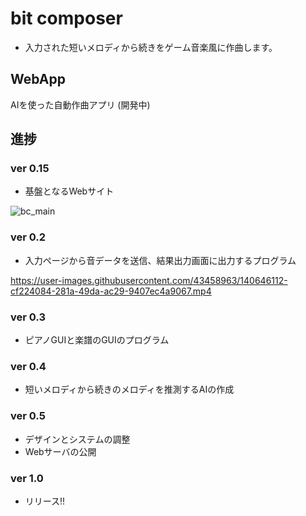 # bit composer
- 入力された短いメロディから続きをゲーム音楽風に作曲します。

## WebApp
AIを使った自動作曲アプリ (開発中)

## 進捗
### ver 0.15
- 基盤となるWebサイト

![bc_main](https://user-images.githubusercontent.com/84367211/138039843-7c1eacbf-d8f5-46e5-b598-f8a70b40467c.png)

### ver 0.2
- 入力ページから音データを送信、結果出力画面に出力するプログラム

https://user-images.githubusercontent.com/43458963/140646112-cf224084-281a-49da-ac29-9407ec4a9067.mp4

### ver 0.3
- ピアノGUIと楽譜のGUIのプログラム

### ver 0.4
- 短いメロディから続きのメロディを推測するAIの作成

### ver 0.5
- デザインとシステムの調整
- Webサーバの公開

### ver 1.0
- リリース!!
